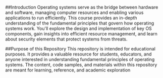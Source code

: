 ##Introduction
Operating systems serve as the bridge between hardware and software, managing computer resources and enabling various applications to run efficiently. This course provides an in-depth understanding of the fundamental principles that govern how operating systems work. You'll explore the design and implementation of key OS components, gain insights into efficient resource management, and learn about security elements that protect systems from threats.

##Purpose of this Repository
This repository is intended for educational purposes. It provides a valuable resource for students, educators, and anyone interested in understanding fundamental principles of operating systems. The content, code samples, and materials within this repository are meant for learning, reference, and academic exploration
